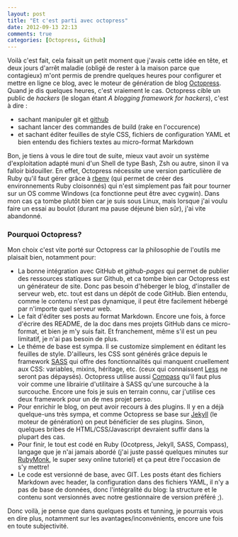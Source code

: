 ```yaml
---
layout: post
title: "Et c'est parti avec octopress"
date: 2012-09-13 22:13
comments: true
categories: [Octopress, Github]
---
```


Voilà c'est fait, cela faisait un petit moment que j'avais cette idée en tête, et deux jours d'arrêt maladie (obligé de rester à la maison parce que contagieux) m'ont permis de prendre quelques heures pour configurer et mettre en ligne ce blog, avec le moteur de génération de blog [Octopress](http://octopress.org).
Quand je dis quelques heures, c'est vraiement le cas. Octopress cible un public de _hackers_ (le slogan étant _A blogging framework for hackers_), c'est à dire :

* sachant manipuler git et [github](http://github.com)
* sachant lancer des commandes de build (rake en l'occurence)
* et sachant éditer feuilles de style CSS, fichiers de configuration YAML et bien entendu des fichiers textes au micro-format Markdown

Bon, je tiens à vous le dire tout de suite, mieux vaut avoir un système d'exploitation adapté muni d'un Shell de type Bash, Zsh ou autre, sinon il va falloir bidouiller. En effet, Octopress nécessite une version particulière de Ruby qu'il faut gérer grâce à [rbenv](https://github.com/sstephenson/rbenv) (qui permet de créer des environnements Ruby cloisonnés) qui n'est simplement pas fait pour tourner sur un OS comme Windows (ca fonctionne peut être avec cygwin). Dans mon cas ça tombe plutôt bien car je suis sous Linux, mais lorsque j'ai voulu faire un essai au boulot (durant ma pause déjeuné bien sûr), j'ai vite abandonné.

### Pourquoi Octopress?

Mon choix c'est vite porté sur Octopress car la philosophie de l'outils me plaisait bien, notamment pour:

* La bonne intégration avec GitHub et _github-pages_ qui permet de publier des ressources statiques sur Github, et ca tombe bien car Octopress est un générateur de site. Donc pas besoin d'héberger le blog, d'installer de serveur web, etc. tout est dans un dépôt de code GitHub. Bien entendu, comme le contenu n'est pas dynamique, il peut être facilement hébergé par n'importe quel serveur web.
* Le fait d'éditer ses posts au format Markdown. Encore une fois, à force d'écrire des README, de la doc dans mes projets GitHub dans ce micro-format, et bien je m'y suis fait. Et franchement, même s'il est un peu limitatif, je n'ai pas besoin de plus.
* Le théme de base est sympa. Il se customize simplement en éditant les feuilles de style. D'ailleurs, les CSS sont générés grâce depuis le framework [SASS](http://sass-lang.com) qui offre des fonctionnalités qui manquent cruellement aux CSS: variables, mixins, héritage, etc. (ceux qui connaissent [Less](http://lesscss.org/) ne seront pas dépaysés). Octopress utilise aussi [Compass](http://compass-style.org/) qu'il faut plus voir comme une librairie d'utilitaire à SASS qu'une surcouche à la surcouche. Encore une fois je suis en terrain connu, car j'utilise ces deux framework pour un de mes projet perso. 
* Pour enrichir le blog, on peut avoir recours à des plugins. Il y en a déjà quelque-uns très sympa, et comme Octopress se base sur [Jekyll](http://jekyllrb.com/) (le moteur de génération) on peut bénéficier de ses plugins. Sinon, quelques bribes de HTML/CSS/Javascript devraient suffir dans la plupart des cas.
* Pour finir, le tout est codé en Ruby (Ocotpress, Jekyll, SASS, Compass), langage que je n'ai jamais abordé (j'ai juste passé quelques minutes sur [RubyMonk](http://rubymonk.com/), le super sexy online tutoriel) et ça peut être l'occasion de s'y mettre!
* Le code est versionné de base, avec GIT. Les posts étant des fichiers Markdown avec header, la configuration dans des fichiers YAML, il n'y a pas de base de données, donc l'intégralité du blog: la structure et le contenu sont versionnés avec notre gestionnaire de version préféré ;). 

Donc voilà, je pense que dans quelques posts et tunning, je pourrais vous en dire plus, notamment sur les avantages/inconvénients, encore une fois en toute subjectivité.

 

